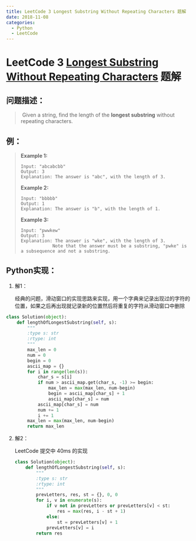 ```yaml
---
title: LeetCode 3 Longest Substring Without Repeating Characters 题解
date: 2018-11-08
categories:
  - Python
  - LeetCode
---
```


# LeetCode 3 [Longest Substring Without Repeating Characters](https://leetcode.com/problems/longest-substring-without-repeating-characters) 题解

## 问题描述：

>​	Given a string, find the length of the **longest substring** without repeating characters.
>

## 例：

>**Example 1:**
>
>```
>Input: "abcabcbb"
>Output: 3 
>Explanation: The answer is "abc", with the length of 3. 
>```
>
>**Example 2:**
>
>```
>Input: "bbbbb"
>Output: 1
>Explanation: The answer is "b", with the length of 1.
>```
>
>**Example 3:**
>
>```
>Input: "pwwkew"
>Output: 3
>Explanation: The answer is "wke", with the length of 3. 
>             Note that the answer must be a substring, "pwke" is a subsequence and not a substring.
>```

## Python实现：

1. 解1：

    ​	经典的问题，滑动窗口的实现思路来实现，用一个字典来记录出现过的字符的位置，如果之后再出现就记录新的位置然后将重复的字符从滑动窗口中删除

```python
class Solution(object):
    def lengthOfLongestSubstring(self, s):
        """
        :type s: str
        :rtype: int
        """
        max_len = 0
        num = 0
        begin = 0
        ascii_map = {}
        for i in range(len(s)):
        	char_s = s[i]
        	if num > ascii_map.get(char_s, -1) >= begin:
        		max_len = max(max_len, num-begin)
        		begin = ascii_map[char_s] + 1
        		ascii_map[char_s] = num
        	ascii_map[char_s] = num
        	num += 1
        	i += 1
        max_len = max(max_len, num-begin)
        return max_len
```

2. 解2：

    LeetCode 提交中 40ms 的实现

    ```python
    class Solution(object):
        def lengthOfLongestSubstring(self, s):
            """
            :type s: str
            :rtype: int
            """
            prevLetters, res, st = {}, 0, 0
            for i, v in enumerate(s):
                if v not in prevLetters or prevLetters[v] < st:
                    res = max(res, i - st + 1)
                else:
                    st = prevLetters[v] + 1
                prevLetters[v] = i
            return res
    ```
